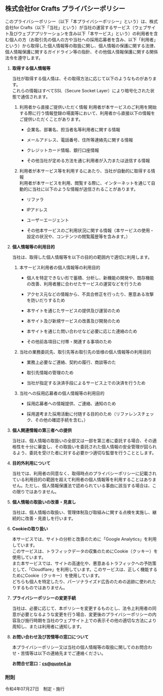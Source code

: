 ## 株式会社for Crafts プライバシーポリシー

このプライバシーポリシー（以下「本プライバシーポリシー」という）は、株式会社for Crafts（以下「当社」という）が当社の運営するサービス（ウェブサイト及びウェブアプリケーションを含み以下「本サービス」という）の利用者を含む個人の方（お取引先の個人の方や当社への採用応募者を含み、以下「利用者」という）から取得した個人情報等の取扱に関し、個人情報の保護に関する法律、個人情報保護に関するガイドライン等の指針、その他個人情報保護に関する関係法令を遵守します。

1. **取得する個人情報等**

    当社が取得する個人情は、その取得方法に応じて以下のようなものがあります。  
    これらの情報はすべてSSL（Secure Socket Layer）により暗号化された状態で通信されます。
    
    1. 利用者から直接ご提供いただく情報
    利用者が本サービスのご利用を開始する際に行う情報登録の場面等において、利用者から直接以下の情報をご提供いただくことがあります。

        - 企業名、部署名、担当者名等利用者に関する情報  

        - メールアドレス、電話番号、住所等連絡先に関する情報  

        - クレジットカード情報、銀行口座情報  

        - その他当社が定める方法を通じ利用者が入力または送信する情報    

    1. 利用者が本サービス等を利用するにあたり、当社が自動的に取得する情報  
    利用者が本サービスを利用、閲覧する際に、インターネットを通じて自動的に当社に以下のような情報が送信されることがあります。

        - リファラ

        - IPアドレス

        - ユーザーエージェント

        - その他本サービスのご利用状況に関する情報（本サービスの使用・設定の状況や、コンテンツの閲覧履歴等を含みます。）


1. **個人情報等の利用目的**

    当社は、取得した個人情報等を以下の目的の範囲内で適切に利用します。
    1. 本サービス利用者の個人情報等の利用目的

        - 個人を特定できない形で蓄積、分析し、新機能の開発や、既存機能の改善、利用者層に合わせたサービスの運営などを行うため
        
        - アクセス元などの情報から、不具合修正を行ったり、悪意ある攻撃を防いだりするため

        - 本サイトを通じたサービスの提供及び運営のため

        - 本サイト及び新規サービスの改善及び開発のため

        - 本サイトを通じた問い合わせなど必要に応じた連絡のため

        - その他前各項目に付帯・関連する事項のため

    1. 当社の業務委託先、取引先等お取引先の皆様の個人情報等の利用目的

        - 業務上必要なご連絡、契約の履行、商談等のた
        
        - 取引先情報の管理のため

        - 当社が指定する決済手段によるサービス上での決済を行うため

   1.  当社への採用応募者の個人情報等の利用目的

        - 採用応募者への情報提供、ご連絡、通知のため

        - 採用選考また採用活動に付随する目的のため（リファレンスチェック、その他の確認手続を含む。）


1. **個人関連情報の第三者への提供**

    
    当社は、個人情報の取扱いの全部又は一部を第三者に委託する場合、その適格性を十分に審査し、その取扱いを委託された個人情報の安全管理が図られるよう、委託を受けた者に対する必要かつ適切な監督を行うこととします。


1. **目的外利用について**

    当社では、利用者の同意なく、取得時点のプライバシーポリシーに記載されている利用目的の範囲を超えて利用者の個人情報等を利用することはありません。ただし、個人情報保護法で認められている事由に該当する場合は、この限りではありません。

1. **個人情報の取扱いの改善・見直し**

    当社は、個人情報の取扱い、管理体制及び取組みに関する点検を実施し、継続的に改善・見直しを行います。



1. **Cookieの取り扱い**

    本サービスでは、サイトの分析と改善のために「Google Analytics」を利用しています。  
    このサービスは、トラフィックデータの収集のためにCookie（クッキー）を使用しています。  
    また本サービスでは、サイトの高速化や、悪意あるトラフィックへの予防策として、「Cloudflare」を利用しています。このサービスは、正しく機能するためにCookie（クッキー）を使用しています。  
    どちらも個人を特定したり、パーソナライズド広告のための追跡に使われたりするものではありません。  

1. **プライバシーポリシーの変更手続**

    当社は、必要に応じて、本ポリシーを変更するものとし、法令上利用者の同意が必要となるような変更を行う場合、変更後のプライバシーポリシーの内容及び施行時期を当社のウェブサイト上での表示その他の適切な方法により周知し、または利用者に通知します。

1. **お問い合わせ及び苦情等の窓口について**

    本プライバシーポリシー又は当社の個人情報等の取扱に関してのお問合わせ・苦情等は以下の連絡先までご連絡ください。
    
    **お問合せ窓口：cs@quote4.jp**



### **附則**

令和4年07月27日　制定・施行  

